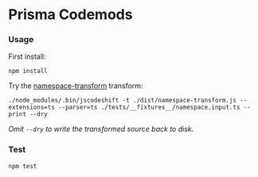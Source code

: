 # Prisma Codemods

### Usage
First install:
```shell
npm install
```

Try the [namespace-transform](namespace-transform.js) transform:
```shell
./node_modules/.bin/jscodeshift -t ./dist/namespace-transform.js --extensions=ts --parser=ts ./tests/__fixtures__/namespace.input.ts --print --dry
```

_Omit `--dry` to write the transformed source back to disk._

### Test
```shell
npm test
```
